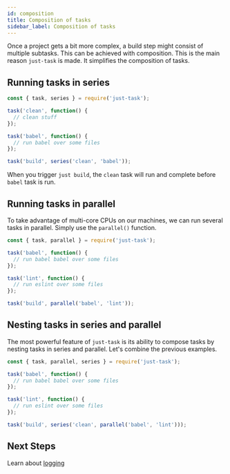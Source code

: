 ```yaml
---
id: composition
title: Composition of tasks
sidebar_label: Composition of tasks
---
```


Once a project gets a bit more complex, a build step might consist of multiple subtasks. This can be achieved with composition. This is the main reason `just-task` is made. It simplifies the composition of tasks.

## Running tasks in series

```js
const { task, series } = require('just-task');

task('clean', function() {
  // clean stuff
});

task('babel', function() {
  // run babel over some files
});

task('build', series('clean', 'babel'));
```

When you trigger `just build`, the `clean` task will run and complete before `babel` task is run.

## Running tasks in parallel

To take advantage of multi-core CPUs on our machines, we can run several tasks in parallel. Simply use the `parallel()` function.

```js
const { task, parallel } = require('just-task');

task('babel', function() {
  // run babel babel over some files
});

task('lint', function() {
  // run eslint over some files
});

task('build', parallel('babel', 'lint'));
```

## Nesting tasks in series and parallel

The most powerful feature of `just-task` is its ability to compose tasks by nesting tasks in series and parallel. Let's combine the previous examples.

```js
const { task, parallel, series } = require('just-task');

task('babel', function() {
  // run babel babel over some files
});

task('lint', function() {
  // run eslint over some files
});

task('build', series('clean', parallel('babel', 'lint')));
```

## Next Steps

Learn about [logging](logging.md)
